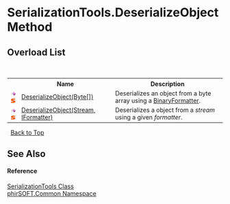 # SerializationTools.DeserializeObject Method 
 


## Overload List
&nbsp;<table><tr><th></th><th>Name</th><th>Description</th></tr><tr><td>![Public method](media/pubmethod.gif "Public method")![Static member](media/static.gif "Static member")</td><td><a href="1deb0930-5a88-4c86-dfa3-e40706d4717f">DeserializeObject(Byte[])</a></td><td>
Deserializes an object from a byte array using a <a href="http://msdn2.microsoft.com/en-us/library/y50tb888" target="_blank">BinaryFormatter</a>.</td></tr><tr><td>![Public method](media/pubmethod.gif "Public method")![Static member](media/static.gif "Static member")</td><td><a href="349ea3a1-56c4-922e-071f-8ebfeb277311">DeserializeObject(Stream, IFormatter)</a></td><td>
Deserializes a object from a *stream* using a given *formatter*.</td></tr></table>&nbsp;
<a href="#serializationtools.deserializeobject-method">Back to Top</a>

## See Also


#### Reference
<a href="07f96595-94d5-7ac8-669d-c7a132fc682e">SerializationTools Class</a><br /><a href="e822f0a1-f524-76ce-c72d-9a62b8c4e673">phirSOFT.Common Namespace</a><br />